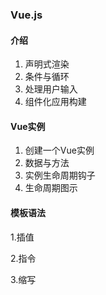 ### Vue.js

#### 介绍

1. 声明式渲染
2. 条件与循环
3. 处理用户输入
4. 组件化应用构建



#### Vue实例

1. 创建一个Vue实例
2. 数据与方法
3. 实例生命周期钩子
4. 生命周期图示

#### 模板语法

1.插值

2.指令

3.缩写